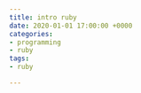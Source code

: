 ```yaml
---
title: intro ruby
date: 2020-01-01 17:00:00 +0000
categories:
- programming
- ruby
tags:
- ruby

---
```

